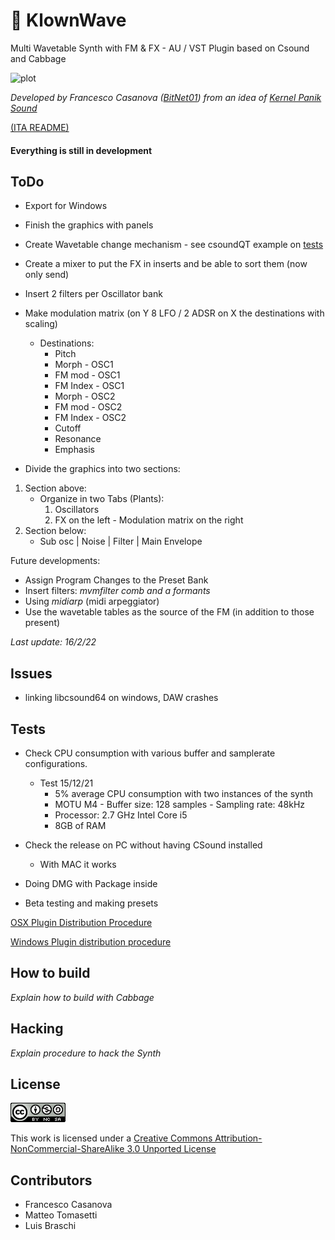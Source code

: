 # 👾 KlownWave
Multi Wavetable Synth with FM & FX - AU / VST Plugin based on Csound and Cabbage

![plot](/Old-dev/img.png)

*Developed by Francesco Casanova ([BitNet01](https://www.facebook.com/BitNet001)) from an idea of [Kernel Panik Sound](https://www.facebook.com/kernelpaniksound)*

[(ITA README)](/README_ita.md)

#### Everything is still in development

## ToDo

- Export for Windows
- Finish the graphics with panels
- Create Wavetable change mechanism - see csoundQT example on [tests](/tests)
- Create a mixer to put the FX in inserts and be able to sort them (now only send)

- Insert 2 filters per Oscillator bank

- Make modulation matrix (on Y 8 LFO / 2 ADSR on X the destinations with scaling)
   - Destinations:
      - Pitch
      - Morph - OSC1
      - FM mod - OSC1
      - FM Index - OSC1
      - Morph - OSC2
      - FM mod - OSC2
      - FM Index - OSC2
      - Cutoff
      - Resonance
      - Emphasis

- Divide the graphics into two sections:
1) Section above:
    - Organize in two Tabs (Plants):
      1) Oscillators
      2) FX on the left - Modulation matrix on the right
2) Section below:
    - Sub osc | Noise | Filter | Main Envelope

Future developments:
- Assign Program Changes to the Preset Bank
- Insert filters: *mvmfilter comb and a formants*
- Using *midiarp* (midi arpeggiator)
- Use the wavetable tables as the source of the FM (in addition to those present)

*Last update: 16/2/22*

## Issues
- linking libcsound64 on windows, DAW crashes

## Tests
- Check CPU consumption with various buffer and samplerate configurations.
  - Test 15/12/21
    - 5% average CPU consumption with two instances of the synth
    - MOTU M4 - Buffer size: 128 samples - Sampling rate: 48kHz
    - Processor: 2.7 GHz Intel Core i5
    - 8GB of RAM

- Check the release on PC without having CSound installed
  - With MAC it works

- Doing DMG with Package inside

- Beta testing and making presets


[OSX Plugin Distribution Procedure](https://forum.cabbageaudio.com/t/distributing-plugins-on-macos/2274)

[Windows Plugin distribution procedure](https://forum.cabbageaudio.com/t/distributing-plugins-on-windows/2275)


## How to build
*Explain how to build with Cabbage*

## Hacking
*Explain procedure to hack the Synth*

## License
![plot](/Old-dev/cc.png)

This work is licensed under a [Creative Commons Attribution-NonCommercial-ShareAlike 3.0 Unported License](https://creativecommons.org/licenses/by-nc-sa/3.0/)

## Contributors

- Francesco Casanova
- Matteo Tomasetti
- Luis Braschi
